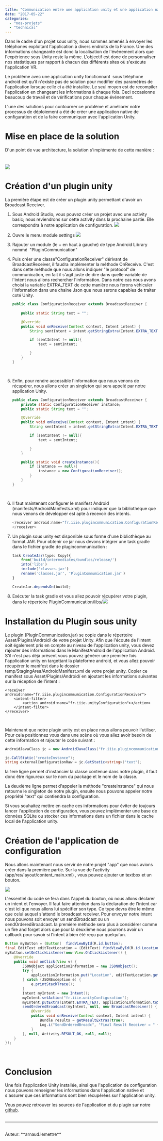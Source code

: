 ```yaml
---
title: "Communication entre une application unity et une application native"
date: "2017-05-22"
categories: 
  - "nos-projets"
  - "technical"
---
```


Dans le cadre d'un projet sous unity, nous sommes amenés à envoyer les téléphones exploitant l'application à divers endroits de la France. Une des informations changeante est donc la localisation de l'événement alors que l'expérience sous Unity reste la même. L'objectif est donc de personnaliser nos statistiques par rapport à chacun des différents sites où s'exécute l'application VR.

Le problème avec une application unity fonctionnant  sous téléphone android est qu'il n'existe pas de solution pour modifier des paramètres de l'application lorsque celle ci a été installée. Le seul moyen est de recompiler l'application en changeant les informations à chaque fois. Ceci occasionne beaucoup de travail et de vérifications pour chaque événement.

L'une des solutions pour contourner ce problème et améliorer notre processus de déploiement a été de créer une application native de configuration et de la faire communiquer avec l'application Unity.

# Mise en place de la solution

D'un point de vue architecture, la solution s'implémente de cette manière :

# [![](/assets/images/ArchiTechnique-1024x380.png)](/assets/images/ArchiTechnique.png)

# Création d'un plugin unity

La première étape est de créer un plugin unity permettant d'avoir un Broadcast Receiver.

1. Sous Android Studio, vous pouvez créer un projet avec une activity basic; nous reviendrons sur cette activity dans la prochaine partie. Elle correspondra à notre application de configuration. [![](/assets/images/1_CreateBasicActivity-1024x711.png)](/assets/images/1_CreateBasicActivity.png)
2. Ouvre le menu module settings [![](/assets/images/2_OpenModuleSettings.png)](/assets/images/2_OpenModuleSettings.png)
3. Rajouter un module (le + en haut à gauche) de type Android Library nommé  "PluginCommunication"
4. Puis créer une classe"ConfigurationReceiver" dérivant de BroadcastReceiver, il faudra implémenter la méthode OnReceive. C'est dans cette méthode que nous allons indiquer "le protocol" de communication, en fait il s'agit juste de dire dans quelle variable de l'intent nous allons rechercher l'information. Dans notre cas nous avons choisi la variable EXTRA_TEXT de cette manière nous ferons véhiculer l'information dans une chaine Json que nous serons capables de traiter coté Unity.
    
    ```java
    public class ConfigurationReceiver extends BroadcastReceiver {
       
        public static String text = "";
    
        @Override
        public void onReceive(Context context, Intent intent) {
            String sentIntent = intent.getStringExtra(Intent.EXTRA_TEXT);
    
            if (sentIntent != null){
                text = sentIntent;
    
            }
        }
    }
    ```
    
     
5. Enfin, pour rendre accessible l'information que nous venons de récupérer, nous allons créer un singleton qui sera appelé par notre application Unity.
    
    ```java
    public class ConfigurationReceiver extends BroadcastReceiver {
        private static ConfigurationReceiver instance;
        public static String text = "";
    
        @Override
        public void onReceive(Context context, Intent intent) {
            String sentIntent = intent.getStringExtra(Intent.EXTRA_TEXT);
    
            if (sentIntent != null){
                text = sentIntent;
    
            }
        }
    
        public static void createInstance(){
            if (instance == null){
                instance = new ConfigurationReceiver();
            }
        }
    }
    ```
    
     
6. Il faut maintenant configurer le manifest Android (manifests/AndroidManifests.xml) pour indiquer que la bibliothèque que nous venons de développer est apte à recevoir des intents.
    
    ```swift
    <receiver android:name="fr.iiie.plugincommunication.ConfigurationReceiver">
    </receiver>
    ```
    
7. Un plugin sous unity est disponible sous forme d'une bibliothèque au format JAR. Pour obtenir ce jar nous devons intégrer une task gradle dans le fichier gradle de plugincommunication :
    
    ```js
    task CreateJar(type: Copy){
        from('build/intermediates/bundles/release/')
        into('libs')
        include('classes.jar')
        rename('classes.jar', 'PluginCommunication.jar')
    }
    
    CreateJar.dependsOn(build);
    ```
    
8. Exécuter la task gradle et vous allez pouvoir récupérer votre plugin, dans le répertoire PluginCommunication/libs/[![](/assets/images/4_TaskGradle-1024x341.png)](/assets/images/4_TaskGradle.png)

# Installation du Plugin sous unity

Le plugin (PluginCommunication.jar) se copie dans le répertoire Asset/Plugins/Android/ de votre projet Unity. Afin que l'écoute de l'intent soit également pris en compte au niveau de l'application unity, vous devez rajouter des informations dans le ManifestAndroid de l'application Android. S'il n'est pas déjà présent vous pouvez générer une première fois l'application unity en targettant la plateforme android, et vous allez pouvoir récupérer le manifest dans le dossier temp/StagingArea/AndroidManifest.xml de votre projet unity. Copier ce manifest sous Asset/Plugins/Android/ en ajoutant les informations suivantes sur la réception de l'intent :

```xhtml
<receiver android:name="fr.iiie.plugincommunication.ConfigurationReceiver">
	<intent-filter>
		<action android:name="fr.iiie.unityConfiguration"></action>
	</intent-filter>
</receiver>

```

 

Maintenant que notre plugin unity est en place nous allons pouvoir l'utiliser. Pour cela positionnez vous dans une scène où vous allez avoir besoin de cette information et rajouter le code suivant :

```c#
AndroidJavaClass jc = new AndroidJavaClass("fr.iiie.plugincommunication.ConfigurationReceiver");

jc.CallStatic("createInstance");
string externalConfigurationRaw = jc.GetStatic<string>("text");

```

la 1ere ligne permet d'instancier la classe contenue dans notre plugin, il faut donc être rigoureux sur le nom du package et le nom de la classe.

La deuxième ligne permet d'appeler la méthode "createInstance" qui nous retourne le singleton de notre plugin, ensuite nous pouvons appeler notre propriété "text" qui contiendra la configuration.

Si vous souhaitez mettre en cache ces informations pour éviter de toujours lancer l'application de configuration, vous pouvez implémenter une base de données SQLite ou stocker ces informations dans un fichier dans le cache local de l'application unity.

# Création de l'application de configuration

Nous allons maintenant nous servir de notre projet "app" que nous avions créer dans la première partie. Sur la vue de l'activity (app/res/layout/content_main.xml) , vous pouvez ajouter un textbox et un bouton.

[![](/assets/images/5_InterfaceContentMain-1024x516.png)](/assets/images/5_InterfaceContentMain.png)

L'essentiel du code se fera dans l'appel du bouton, où nous allons déclarer un intent et l'envoyer. Il faut faire attention dans la déclaration de l'intent car c'est ici que nous allons lui spécifier son type. Ce type devra être le même que celui auquel s'attend le broadcast receiver. Pour envoyer notre intent nous pouvons soit envoyer un sendBroadcast ou un sendOrderedBroadcast. la première méthode sera plus à considérer comme un fire and forget alors que pour la deuxième nous pourrons avoir un callback pour savoir si l'intent à bien été reçu par quelqu'un.

```java
Button myButton = (Button)  findViewById(R.id.button);
final EditText editTextLocation = (EditText) findViewById(R.id.Location);
myButton.setOnClickListener(new View.OnClickListener() {
    @Override
    public void onClick(View v) {
        JSONObject applicationInformation = new JSONObject();
        try {
            applicationInformation.put("Location", editTextLocation.getText());
        } catch (JSONException e) {
            e.printStackTrace();
        }
        Intent myIntent = new Intent();
        myIntent.setAction("fr.iiie.unityConfiguration");
        myIntent.putExtra(Intent.EXTRA_TEXT, applicationInformation.toString() );
        sendOrderedBroadcast(myIntent, null, new BroadcastReceiver() {
            @Override
            public void onReceive(Context context, Intent intent) {
                Bundle results = getResultExtras(true);
                Log.i("SendOrderedBroadc", "Final Result Receiver = " + results.getString("Breadcrumb", "nil"));
            }
        }, null, Activity.RESULT_OK, null, null);
    }
});
```

 

# Conclusion

Une fois l'application Unity installée, ainsi que l'application de configuration nous pouvons renseigner les informations dans l'application native et s'assurer que ces informations sont bien récupérées sur l'application unity.

Vous pouvez retrouver les sources de l'application et du plugin sur notre [github](https://github.com/3IE/UnityConfigurator).
<br>
<br>

---------------------------------------
<br>
Auteur: **arnaud.lemettre**
